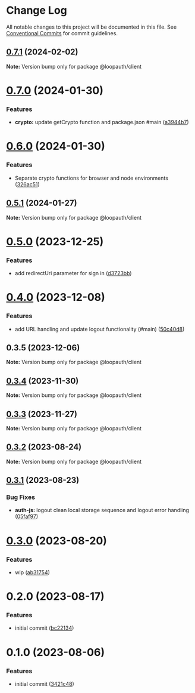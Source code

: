 # Change Log

All notable changes to this project will be documented in this file.
See [Conventional Commits](https://conventionalcommits.org) for commit guidelines.

## [0.7.1](https://github.com/betaly/loopauth-js/compare/@loopauth/client@0.7.0...@loopauth/client@0.7.1) (2024-02-02)

**Note:** Version bump only for package @loopauth/client





# [0.7.0](https://github.com/betaly/loopauth-js/compare/@loopauth/client@0.6.0...@loopauth/client@0.7.0) (2024-01-30)


### Features

* **crypto:** update getCrypto function and package.json #main ([a3944b7](https://github.com/betaly/loopauth-js/commit/a3944b7f1feb7fcf43b2e0e1f26c90551645c5c4))





# [0.6.0](https://github.com/betaly/loopauth-js/compare/@loopauth/client@0.5.1...@loopauth/client@0.6.0) (2024-01-30)


### Features

* Separate crypto functions for browser and node environments ([326ac51](https://github.com/betaly/loopauth-js/commit/326ac516e0b8f881d098e501391dcd42fefc2d67))





## [0.5.1](https://github.com/betaly/loopauth-js/compare/@loopauth/client@0.5.0...@loopauth/client@0.5.1) (2024-01-27)

**Note:** Version bump only for package @loopauth/client





# [0.5.0](https://github.com/betaly/loopauth-js/compare/@loopauth/client@0.4.0...@loopauth/client@0.5.0) (2023-12-25)


### Features

* add redirectUri parameter for sign in ([d3723bb](https://github.com/betaly/loopauth-js/commit/d3723bb8a4937441752dd2c4b41a4c8d412aa157))





# [0.4.0](https://github.com/betaly/loopauth-js/compare/@loopauth/client@0.3.5...@loopauth/client@0.4.0) (2023-12-08)


### Features

* add URL handling and update logout functionality (#main) ([50c40d8](https://github.com/betaly/loopauth-js/commit/50c40d827abbaf7b7ff4e5696d796cbafdcdf163))





## 0.3.5 (2023-12-06)

**Note:** Version bump only for package @loopauth/client





## [0.3.4](https://github.com/betaly/loopauth-js/compare/@loopauth/client@0.3.3...@loopauth/client@0.3.4) (2023-11-30)

**Note:** Version bump only for package @loopauth/client





## [0.3.3](https://github.com/betaly/loopauth-js/compare/@loopauth/client@0.3.2...@loopauth/client@0.3.3) (2023-11-27)

**Note:** Version bump only for package @loopauth/client





## [0.3.2](https://github.com/betaly/loopauth-js/compare/@loopauth/client@0.3.1...@loopauth/client@0.3.2) (2023-08-24)

**Note:** Version bump only for package @loopauth/client





## [0.3.1](https://github.com/betaly/loopauth-js/compare/@loopauth/client@0.3.0...@loopauth/client@0.3.1) (2023-08-23)


### Bug Fixes

* **auth-js:** logout clean local storage sequence and logout error handling ([05faf97](https://github.com/betaly/loopauth-js/commit/05faf977ed42576de5987fb913a10034c270c3ee))





# [0.3.0](https://github.com/betaly/loopauth-js/compare/@loopauth/client@0.2.0...@loopauth/client@0.3.0) (2023-08-20)


### Features

* wip ([ab31754](https://github.com/betaly/loopauth-js/commit/ab31754ee965c6a2f7bab7299cc84bfcda3175fe))





# 0.2.0 (2023-08-17)


### Features

* initial commit ([bc22134](https://github.com/betaly/loopauth-js/commit/bc221345d4fd004234c6ebbf44f13dc6790a388f))





# 0.1.0 (2023-08-06)


### Features

* initial commit ([3421c48](https://gitr.net/betaly/loopx/commits/3421c48046c094d0f6e1e68a2fbf35b5facd6736))
